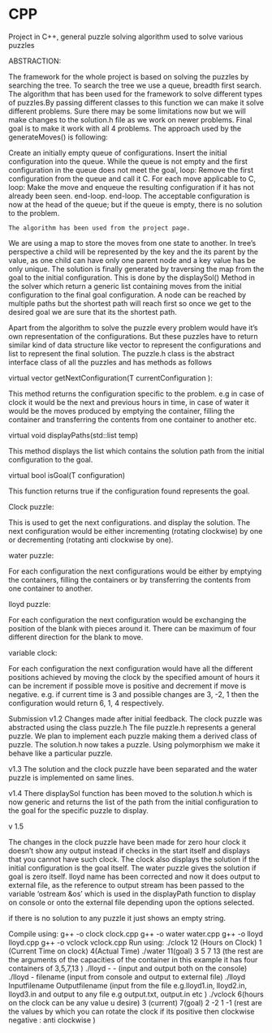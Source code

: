 # CPP
Project in C++, general puzzle solving algorithm used to solve various puzzles


ABSTRACTION:

The framework for the whole project is based on solving the puzzles by searching the tree. To search the tree we use a queue, breadth first search. The algorithm that has been used for the framework to solve different types of puzzles.By passing different classes to this function we can make it solve different problems.
Sure there may be some limitations now but we will make changes to the solution.h file 
as we work on newer problems. Final goal is to make it work with all 4 problems.
The approach used by the generateMoves() is following:

Create an initially empty queue of configurations.
    Insert the initial configuration into the queue.
    While
      the queue is not empty and
      the first configuration in the queue does not meet the goal,
    loop:
        Remove the first configuration from the queue and call it C.
        For each move applicable to C, loop:
          Make the move and enqueue the resulting
          configuration if it has not already been seen.
        end-loop.
    end-loop.
    The acceptable configuration is now at the head of the queue;
    but if the queue is empty, there is no solution to the problem.

    The algorithm has been used from the project page.


We are using a map to store the moves from one state to another. In tree’s perspective a child will be represented by the key and the its parent by the value, as one child can have only one parent node and a key value has be only unique. The solution is finally generated by traversing the map from the goal to the initial configuration. This is done by the displaySol() Method in the solver which return a generic list containing moves from the initial configuration to the final goal configuration. A node can be reached by multiple paths but the shortest path will reach first so once we get to the desired goal we are sure that its the shortest path. 

Apart from the algorithm to solve the puzzle every problem would have it’s own representation of the configurations. But these puzzles have to return similar kind of data structure like vector to represent the configurations and list to represent the final solution. The puzzle.h class is the  abstract interface class of all the puzzles and has methods as follows

virtual	vector<T> getNextConfiguration(T currentConfiguration ):

This method returns the configuration specific to the problem.
e.g in case of clock it would be the next and previous hours in time,
in case of water it would be the moves produced by emptying the container, filling the container and transferring the contents from one container to another etc.


virtual	void displayPaths(std::list<T> temp)

This method displays the list which contains the solution path from the initial configuration to the goal.


virtual	bool isGoal(T configuration)

This function returns true if the configuration found represents the goal.

Clock puzzle:

This is used to get the next configurations. and display the solution. The next configuration would be either incrementing (rotating clockwise) by one or decrementing (rotating anti clockwise by one).

water puzzle:

 For each configuration the next configurations would be either by emptying the containers, filling the containers or by transferring the contents from one container to another.


lloyd puzzle:

For each configuration the next configuration would be exchanging the position of the blank with pieces around it. There can be maximum of four different direction for the blank to move. 

variable clock:

For each configuration the next configuration would have all the different positions achieved by moving the clock by the specified amount of hours it can be increment if possible move is positive and decrement if move is negative. e.g. if current time is 3 and possible changes are 3, -2, 1 then the configuration would return 6, 1, 4 respectively. 



Submission v1.2 Changes made after initial feedback.
The clock puzzle was abstracted using the class puzzle.h
The file puzzle.h represents a general puzzle. We plan to implement each puzzle making them a derived class of puzzle.
The solution.h now takes a puzzle. Using polymorphism we make it behave like a particular puzzle.


 v1.3
The solution and the clock puzzle have been separated and the water puzzle is implemented on same lines.

 v1.4
There displaySol function has been moved to the solution.h which is now generic and returns the list of the path from the initial configuration to the goal for the specific puzzle to display.

v 1.5

The changes in the clock puzzle have been made for zero hour clock it doesn’t show any output instead if checks in the start itself and displays that you cannot have such clock. The clock also displays the solution if the initial configuration is the goal itself.
 The water puzzle gives the solution if goal is zero itself.
lloyd name has been corrected and now it does output to external file, as the reference to output stream has been passed to the variable ‘ostream &os’ which is used in the displayPath function to display on console or onto the external file depending upon the 
options selected.

if there is no solution to any puzzle it just shows an empty string.




Compile using:
g++ -o clock clock.cpp
g++ -o water water.cpp
g++ -o lloyd lloyd.cpp 
g++ -o vclock vclock.cpp
Run using:
./clock 12 (Hours on Clock) 1 (Current Time on clock) 4(Actual Time) 
./water 11(goal) 3 5 7 13 (the rest are the arguments of the capacities of the container in this example it has four containers of 3,5,7,13 )
./lloyd - - (input and output both on the console)
./lloyd - filename (input from console and output to external file)
./lloyd Inputfilename Outputfilename (input from the file e.g.lloyd1.in, lloyd2.in, lloyd3.in and output to any file e.g output.txt, output.in etc )
./vclock 6(hours on the clock can be any value u desire) 3 (current) 7(goal) 2 -2 1 -1 (rest are the values by which you can rotate the clock if its positive then clockwise negative : anti clockwise ) 

